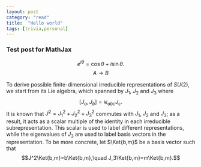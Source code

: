 ```yaml
---
layout: post
category: "read"
title:  "Hello world"
tags: [trivia,personal]
---
```

### Test post for MathJax
$$e^{i\theta}=\cos\theta+i\sin\theta.$$
$$A\rightarrow B$$
<!--more-->
To derive possible finite-dimensional irreducible representations of $SU\left(2\right)$, we start from its Lie algebra, which spanned by $J_1$, $J_2$ and $J_3$ where
$$\left[J_a,J_b\right]=i\epsilon_{abc}J_c.$$
It is known that $J^2=J_1^2+J_2^2+J_3^2$ commutes with $J_1$, $J_2$ and $J_3$; as a result, it acts as a scalar multiple of the identity in each irreducible subrepresentation. This scalar is used to label different representations, while the eigenvalues of $J_3$ are used to label basis vectors in the representation. To be more concrete, let $\Ket{b,m}$ be a basis vector such that
$$J^2\Ket{b,m}=b\Ket{b,m},\quad J_3\Ket{b,m}=m\Ket{b,m}.$$